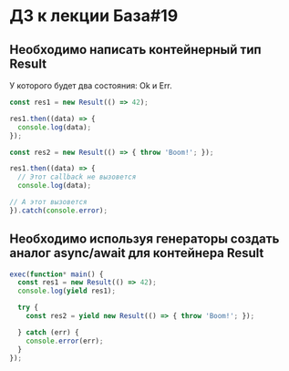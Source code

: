 # ДЗ к лекции База#19

## Необходимо написать контейнерный тип Result

У которого будет два состояния: Ok и Err.

```js
const res1 = new Result(() => 42);

res1.then((data) => {
  console.log(data);
});

const res2 = new Result(() => { throw 'Boom!'; });

res1.then((data) => {
  // Этот callback не вызовется
  console.log(data);

// А этот вызовется
}).catch(console.error);
```

## Необходимо используя генераторы создать аналог async/await для контейнера Result

```js
exec(function* main() {
  const res1 = new Result(() => 42);
  console.log(yield res1);

  try {
    const res2 = yield new Result(() => { throw 'Boom!'; });

  } catch (err) {
    console.error(err);
  }
});
```

